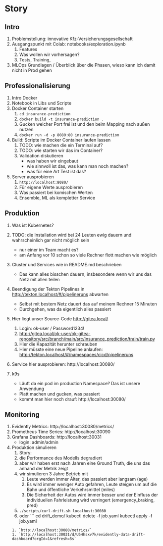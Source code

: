 # Story

## Intro
1. Problemstellung: innovative Kfz-Versicherungsgesellschaft
1. Ausgangspunkt mit Colab: notebooks/exploration.ipynb
   1. Features
   1. Was wollen wir vorhersagen?
   1. Tests, Training, 
1. MLOps Grundlagen / Überblick über die Phasen, wieso kann ich damit nicht in Prod gehen

## Professionalisierung

1. Intro Docker
1. Notebook in Libs und Scripte
1. Docker Container starten
   1. `cd insurance-prediction`
   1. `docker build -t insurance-prediction .`
   1. Gucken welcher Port frei ist und den beim Mapping nach außen nutzen
   1. `docker run -d -p 8080:80 insurance-prediction`
1. Build: Scripte im Docker Container laufen lassen
   1. TODO: wie machen die ein Terminal auf?
   1. TODO: wie starten wir das im Container?
   1. Validation diskutieren
      * was haben wir eingebaut
      * wie sinnvoll ist das, was kann man noch machen?
      * was für eine Art Test ist das?
1. Server ausprobieren
   1. `http://localhost:8080/`
   1. Für eigene Werte ausprobieren
   1. Was passiert bei komischen Werten
   1. Ensemble, ML als kompletter Service

## Produktion
1. Was ist Kubernetes?
1. TODO: die Installation wird bei 24 Leuten ewig dauern und wahrscheinlich gar nicht möglich sein
   - nur einer im Team macht es?
   - am Anfang vor 10 schon so viele Rechner flott machen wie möglich
1. Cluster und Services wie in README.md beschrieben
   - Das kann alles bisschen dauern, insbesondere wenn wir uns das Netz mit allen teilen

1. Beendigung der Tekton Pipelines in http://tekton.localhost/#/pipelineruns abwarten
   - Selbst mit bestem Netz dauert das auf meinem Rechner 15 Minuten
   - Durchgehen, was da eigentlich alles passiert
   
1. Hier liegt unser Source-Code http://gitea.local/
   1. Login: ok-user / Password1234!
   1. http://gitea.local/ok-user/ok-gitea-repository/src/branch/main/src/insurance_prediction/train/train.py
   1. Hier die Kapazität herunter schrauben
   1. Hier müsste eine neue Pipeline anlaufen: http://tekton.localhost/#/namespaces/cicd/pipelineruns
1. Service hier ausprobieren: http://localhost:30080/
1. k9s
   - Läuft da ein pod im production Namespace? Das ist unsere Anwendung
   - Platt machen und gucken, was passiert
   - kommt man hier noch drauf: http://localhost:30080/


## Monitoring
1. Evidently Metrics: http://localhost:30080/metrics/
1. Prometheus Time Series: http://localhost:30090
1. Grafana Dashboards: http://localhost:30031
   - login: admin/admin   
1. Produktion simulieren
   1. Story:
     1. die Performance des Modells degradiert
	  1. aber wir haben erst nach Jahren eine Ground Truth, die uns das anhand der Metrik zeigt
	  1. wir simulieren 3 Jahre Betrieb mit
         1. Leute werden immer Älter, das passiert aber langsam (age)
	     1. Es wird immer weniger Auto gefahren, Leute steigen um auf die Bahn und öffentliche Verkehrsmittel (miles)
	     1. Die Sicherheit der Autos wird immer besser und der Einfluss der individuellen Fahrleistung wird verringert (emergency_braking, pred)  
   1. `./scripts/curl-drift.sh localhost:30080`
   1. oder ```
cd drift_demo/
kubectl delete -f job.yaml
kubectl apply -f job.yaml
   ```
   1. `http://localhost:30080/metrics/`
   1. `http://localhost:30031/d/U54hsxv7k/evidently-data-drift-dashboard?orgId=1&refresh=5s`
